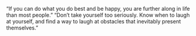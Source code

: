 “If you can do what you do best and be happy, you are further along in life than most people.” 
“Don’t take yourself too seriously. Know when to laugh at yourself, and find a way to laugh at obstacles that inevitably present themselves.”
